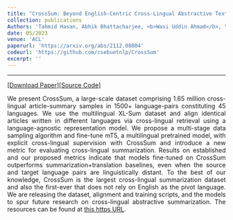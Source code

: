 ```yaml
---
title: "CrossSum: Beyond English-Centric Cross-Lingual Abstractive Text Summarization for 1500+ Language Pairs"
collection: publications
Authors: 'Tahmid Hasan, Abhik Bhattacharjee, <b>Wasi Uddin Ahmad</b>, Yuan-Fang Li, Yong-Bin Kang, and Rifat Shahriyar.'
date: 05/2023
venue: 'ACL'
paperurl: 'https://arxiv.org/abs/2112.08804'
codeurl: 'https://github.com/csebuetnlp/CrossSum'
excerpt: ''
---
```

---
<a href='https://arxiv.org/pdf/2112.08804.pdf' target="_blank">[Download Paper]</a><a href='https://github.com/csebuetnlp/CrossSum' target="_blank">[Source Code]</a>

<p align="justify">
We present CrossSum, a large-scale dataset comprising 1.65 million cross-lingual article-summary samples in 1500+ language-pairs constituting 45 languages. 
  We use the multilingual XL-Sum dataset and align identical articles written in different languages via cross-lingual retrieval using a language-agnostic 
  representation model. We propose a multi-stage data sampling algorithm and fine-tune mT5, a multilingual pretrained model, with explicit cross-lingual 
  supervision with CrossSum and introduce a new metric for evaluating cross-lingual summarization. Results on established and our proposed metrics indicate that 
  models fine-tuned on CrossSum outperforms summarization+translation baselines, even when the source and target language pairs are linguistically distant. To 
  the best of our knowledge, CrossSum is the largest cross-lingual summarization dataset and also the first-ever that does not rely on English as the pivot 
  language. We are releasing the dataset, alignment and training scripts, and the models to spur future research on cross-lingual abstractive summarization. 
  The resources can be found at <a href='https://github.com/csebuetnlp/CrossSum'>this https URL</a>.
</p>
